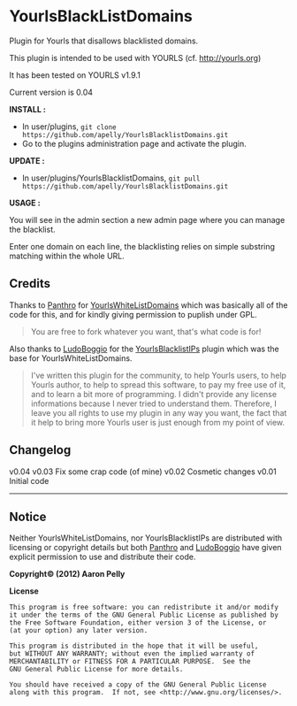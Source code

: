 YourlsBlackListDomains
======================

Plugin for Yourls that disallows blacklisted domains.

This plugin is intended to be used with YOURLS (cf. http://yourls.org)

It has been tested on YOURLS v1.9.1

Current version is 0.04


**INSTALL :**

- In user/plugins, `git clone https://github.com/apelly/YourlsBlacklistDomains.git`
- Go to the plugins administration page and activate the plugin.

**UPDATE :**

- In user/plugins/YourlsBlacklistDomains, `git pull https://github.com/apelly/YourlsBlacklistDomains.git`

**USAGE :**

You will see in the admin section a new admin page where you can manage the blacklist.

Enter one domain on each line, the blacklisting relies on simple substring matching within the whole URL.


Credits
-------

Thanks to [Panthro](https://github.com/Panthro) for [YourlsWhiteListDomains](https://github.com/Panthro/YourlsWhitelistDomains) which was basically all of the code for this, and for kindly giving permission to puplish under GPL.
> You are free to fork whatever you want, that's what code is for!

Also thanks to [LudoBoggio](https://github.com/LudoBoggio) for the [YourlsBlacklistIPs](https://github.com/LudoBoggio/YourlsBlacklistIPs) plugin which was the base for YourlsWhiteListDomains.
>I've written this plugin for the community, to help Yourls users, to help Yourls author, to help to spread this software, to pay my free use of it, and to learn a bit more of programming. I didn't provide any license informations because I never tried to understand them. Therefore, I leave you all rights to use my plugin in any way you want, the fact that it help to bring more Yourls user is just enough from my point of view.

Changelog
---------

v0.04
v0.03 Fix some crap code (of mine)
v0.02 Cosmetic changes
v0.01 Initial code

---

Notice
------

Neither YourlsWhiteListDomains, nor YourlsBlacklistIPs are distributed with licensing or copyright details but both [Panthro](https://github.com/Panthro) and [LudoBoggio](https://github.com/LudoBoggio) have given explicit permission to use and distribute their code.

**Copyright&copy; (2012) Aaron Pelly**

**License**

    This program is free software: you can redistribute it and/or modify
    it under the terms of the GNU General Public License as published by
    the Free Software Foundation, either version 3 of the License, or
    (at your option) any later version.

    This program is distributed in the hope that it will be useful,
    but WITHOUT ANY WARRANTY; without even the implied warranty of
    MERCHANTABILITY or FITNESS FOR A PARTICULAR PURPOSE.  See the
    GNU General Public License for more details.

    You should have received a copy of the GNU General Public License
    along with this program.  If not, see <http://www.gnu.org/licenses/>.
